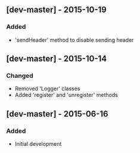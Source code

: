 [dev-master] - 2015-10-19
-------------------------

### Added
- 'sendHeader' method to disable sending header

[dev-master] - 2015-10-14
-------------------------

### Changed
- Removed 'Logger' classes
- Added 'register' and 'unregister' methods

[dev-master] - 2015-06-16
-------------------------

### Added
- Initial development
